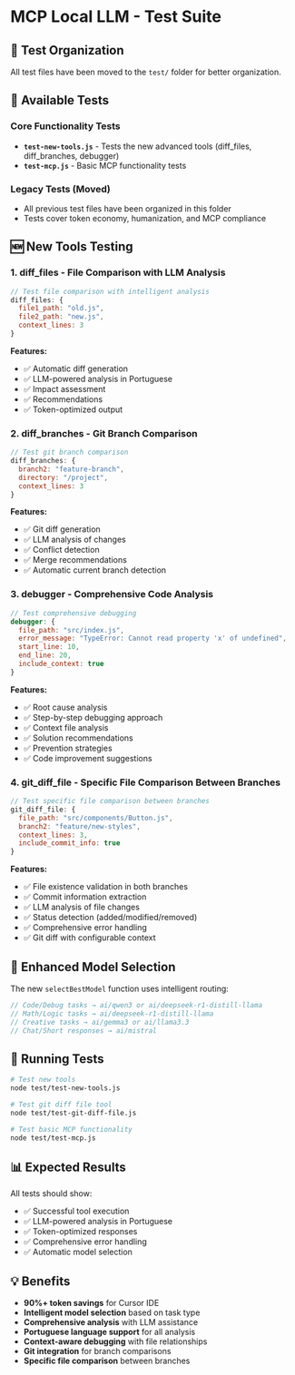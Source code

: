 # MCP Local LLM - Test Suite

## 📁 Test Organization

All test files have been moved to the `test/` folder for better organization.

## 🧪 Available Tests

### Core Functionality Tests
- **`test-new-tools.js`** - Tests the new advanced tools (diff_files, diff_branches, debugger)
- **`test-mcp.js`** - Basic MCP functionality tests

### Legacy Tests (Moved)
- All previous test files have been organized in this folder
- Tests cover token economy, humanization, and MCP compliance

## 🆕 New Tools Testing

### 1. **diff_files** - File Comparison with LLM Analysis
```javascript
// Test file comparison with intelligent analysis
diff_files: {
  file1_path: "old.js",
  file2_path: "new.js", 
  context_lines: 3
}
```

**Features:**
- ✅ Automatic diff generation
- ✅ LLM-powered analysis in Portuguese
- ✅ Impact assessment
- ✅ Recommendations
- ✅ Token-optimized output

### 2. **diff_branches** - Git Branch Comparison
```javascript
// Test git branch comparison
diff_branches: {
  branch2: "feature-branch",
  directory: "/project",
  context_lines: 3
}
```

**Features:**
- ✅ Git diff generation
- ✅ LLM analysis of changes
- ✅ Conflict detection
- ✅ Merge recommendations
- ✅ Automatic current branch detection

### 3. **debugger** - Comprehensive Code Analysis
```javascript
// Test comprehensive debugging
debugger: {
  file_path: "src/index.js",
  error_message: "TypeError: Cannot read property 'x' of undefined",
  start_line: 10,
  end_line: 20,
  include_context: true
}
```

**Features:**
- ✅ Root cause analysis
- ✅ Step-by-step debugging approach
- ✅ Context file analysis
- ✅ Solution recommendations
- ✅ Prevention strategies
- ✅ Code improvement suggestions

### 4. **git_diff_file** - Specific File Comparison Between Branches
```javascript
// Test specific file comparison between branches
git_diff_file: {
  file_path: "src/components/Button.js",
  branch2: "feature/new-styles",
  context_lines: 3,
  include_commit_info: true
}
```

**Features:**
- ✅ File existence validation in both branches
- ✅ Commit information extraction
- ✅ LLM analysis of file changes
- ✅ Status detection (added/modified/removed)
- ✅ Comprehensive error handling
- ✅ Git diff with configurable context

## 🎯 Enhanced Model Selection

The new `selectBestModel` function uses intelligent routing:

```javascript
// Code/Debug tasks → ai/qwen3 or ai/deepseek-r1-distill-llama
// Math/Logic tasks → ai/deepseek-r1-distill-llama
// Creative tasks → ai/gemma3 or ai/llama3.3
// Chat/Short responses → ai/mistral
```

## 🚀 Running Tests

```bash
# Test new tools
node test/test-new-tools.js

# Test git diff file tool
node test/test-git-diff-file.js

# Test basic MCP functionality
node test/test-mcp.js
```

## 📊 Expected Results

All tests should show:
- ✅ Successful tool execution
- ✅ LLM-powered analysis in Portuguese
- ✅ Token-optimized responses
- ✅ Comprehensive error handling
- ✅ Automatic model selection

## 💡 Benefits

- **90%+ token savings** for Cursor IDE
- **Intelligent model selection** based on task type
- **Comprehensive analysis** with LLM assistance
- **Portuguese language support** for all analysis
- **Context-aware debugging** with file relationships
- **Git integration** for branch comparisons
- **Specific file comparison** between branches
